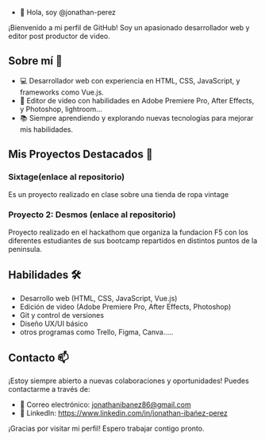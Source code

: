 - 👋 Hola, soy @jonathan-perez


¡Bienvenido a mi perfil de GitHub! Soy un apasionado desarrollador web y editor post productor de video.

## Sobre mí 🚀

- 💻 Desarrollador web con experiencia en HTML, CSS, JavaScript, y frameworks como Vue.js.
- 🎥 Editor de video con habilidades en Adobe Premiere Pro, After Effects, y Photoshop, lightroom...
- 📚 Siempre aprendiendo y explorando nuevas tecnologías para mejorar mis habilidades.

## Mis Proyectos Destacados 🌟

### Sixtage(enlace al repositorio)
Es un proyecto realizado en clase sobre una tienda de ropa vintage

### Proyecto 2: Desmos (enlace al repositorio)
Proyecto realizado en el hackathom que organiza la fundacion F5 con los diferentes estudiantes de sus bootcamp repartidos en distintos puntos de la peninsula.

## Habilidades 🛠️

- Desarrollo web (HTML, CSS, JavaScript, Vue.js)
- Edición de video (Adobe Premiere Pro, After Effects, Photoshop)
- Git y control de versiones
- Diseño UX/UI básico
- otros programas como Trello, Figma, Canva.....

## Contacto 📫

¡Estoy siempre abierto a nuevas colaboraciones y oportunidades! Puedes contactarme a través de:

- 📧 Correo electrónico: jonathanibanez86@gmail.com
- 💼 LinkedIn: https://www.linkedin.com/in/jonathan-ibańez-perez

¡Gracias por visitar mi perfil! Espero trabajar contigo pronto.
